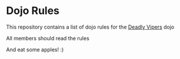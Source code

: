 Dojo Rules
==========

This repository contains a list of dojo rules for the [Deadly Vipers](https://github.com/deadlyvipers) dojo

All members should read the rules

And eat some apples! :)



